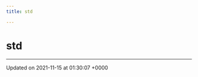 ```yaml
---
title: std

---
```


# std








-------------------------------

Updated on 2021-11-15 at 01:30:07 +0000